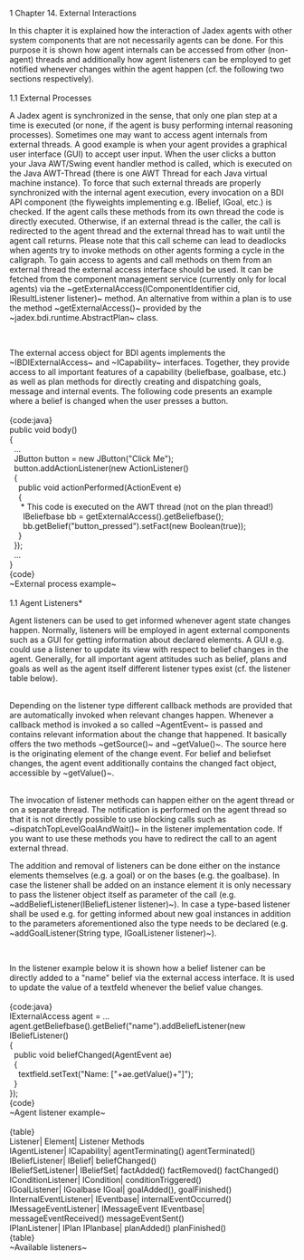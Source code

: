 1 Chapter 14. External Interactions

In this chapter it is explained how the interaction of Jadex agents with other system components that are not necessarily agents can be done. For this purpose it is shown how agent internals can be accessed from other (non-agent) threads and additionally how agent listeners can be employed to get notified whenever changes within the agent happen (cf. the following two sections respectively).\
\
1.1 External Processes

A Jadex agent is synchronized in the sense, that only one plan step at a time is executed (or none, if the agent is busy performing internal reasoning processes). Sometimes one may want to access agent internals from external threads. A good example is when your agent provides a graphical user interface (GUI) to accept user input. When the user clicks a button your Java AWT/Swing event handler method is called, which is executed on the Java AWT-Thread (there is one AWT Thread for each Java virtual machine instance). To force that such external threads are properly synchronized with the internal agent execution, every invocation on a BDI API component (the flyweights implementing e.g. IBelief, IGoal, etc.) is checked. If the agent calls these methods from its own thread the code is directly executed. Otherwise, if an external thread is the caller, the call is redirected to the agent thread and the external thread has to wait until the agent call returns. Please note that this call scheme can lead to deadlocks when agents try to invoke methods on other agents forming a cycle in the callgraph. To gain access to agents and call methods on them from an external thread the external access interface should be used. It can be fetched from the component management service (currently only for local agents) via the \~getExternalAccess(IComponentIdentifier cid, IResultListener listener)\~ method. An alternative from within a plan is to use the method \~getExternalAccess()\~ provided by the \~jadex.bdi.runtime.AbstractPlan\~ class.

<div class="wikimodel-emptyline">

</div>

   

The external access object for BDI agents implements the \~IBDIExternalAccess\~ and \~ICapability\~ interfaces. Together, they provide access to all important features of a capability (beliefbase, goalbase, etc.) as well as plan methods for directly creating and dispatching goals, message and internal events. The following code presents an example where a belief is changed when the user presses a button.\
  \
{code:java}\
public void body()\
{\
  ...\
  JButton button = new JButton("Click Me");\
  button.addActionListener(new ActionListener()\
  {\
    public void actionPerformed(ActionEvent e)\
    {\
      * This code is executed on the AWT thread (not on the plan thread!)\
      IBeliefbase bb = getExternalAccess().getBeliefbase();\
      bb.getBelief("button\_pressed").setFact(new Boolean(true));\
    }\
  });\
  ...\
}\
{code}\
\~External process example\~\
\
1.1 Agent Listeners*

Agent listeners can be used to get informed whenever agent state changes happen. Normally, listeners will be employed in agent external components such as a GUI for getting information about declared elements. A GUI e.g. could use a listener to update its view with respect to belief changes in the agent. Generally, for all important agent attitudes such as belief, plans and goals as well as the agent itself different listener types exist (cf. the listener table below).

<div class="wikimodel-emptyline">

</div>

<div class="wikimodel-emptyline">

</div>

 \
Depending on the listener type different callback methods are provided that are automatically invoked when relevant changes happen. Whenever a callback method is invoked a so called \~AgentEvent\~ is passed and contains relevant information about the change that happened. It basically offers the two methods \~getSource()\~ and \~getValue()\~. The source here is the originating element of the change event. For belief and beliefset changes, the agent event additionally contains the changed fact object, accessible by \~getValue()\~.

<div class="wikimodel-emptyline">

</div>

<div class="wikimodel-emptyline">

</div>

\
The invocation of listener methods can happen either on the agent thread or on a separate thread. The notification is performed on the agent thread so that it is not directly possible to use blocking calls such as \~dispatchTopLevelGoalAndWait()\~ in the listener implementation code. If you want to use these methods you have to redirect the call to an agent external thread.

<div class="wikimodel-emptyline">

</div>

<div class="wikimodel-emptyline">

</div>

<div class="wikimodel-emptyline">

</div>

The addition and removal of listeners can be done either on the instance elements themselves (e.g. a goal) or on the bases (e.g. the goalbase). In case the listener shall be added on an instance element it is only necessary to pass the listener object itself as parameter of the call (e.g. \~addBeliefListener(IBeliefListener listener)\~). In case a type-based listener shall be used e.g. for getting informed about new goal instances in addition to the parameters aforementioned also the type needs to be declared (e.g. \~addGoalListener(String type, IGoalListener listener)\~).

<div class="wikimodel-emptyline">

</div>

  

In the listener example below it is shown how a belief listener can be directly added to a "name" belief via the external access interface. It is used to update the value of a textfeld whenever the belief value changes.\
  \
{code:java}\
IExternalAccess agent = ...\
agent.getBeliefbase().getBelief("name").addBeliefListener(new IBeliefListener()\
{\
  public void beliefChanged(AgentEvent ae)\
  {\
    textfield.setText("Name: \["+ae.getValue()+"\]");\
  }\
});\
{code}\
\~Agent listener example\~\
    \
{table}\
Listener| Element| Listener Methods\
IAgentListener| ICapability| agentTerminating() agentTerminated()\
IBeliefListener| IBelief| beliefChanged()\
IBeliefSetListener| IBeliefSet| factAdded() factRemoved() factChanged()\
IConditionListener| ICondition| conditionTriggered()\
IGoalListener| IGoalbase IGoal| goalAdded(), goalFinished()\
IInternalEventListener| IEventbase| internalEventOccurred()\
IMessageEventListener| IMessageEvent IEventbase| messageEventReceived() messageEventSent()\
IPlanListener| IPlan IPlanbase| planAdded() planFinished()\
{table}\
\~Available listeners\~\
     
